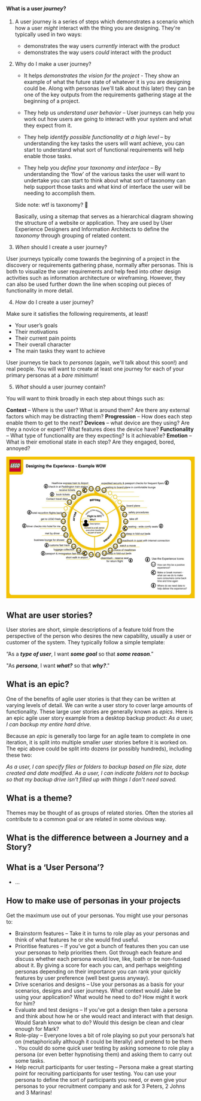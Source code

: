 
#### What is a user _journey_?

1.  A user journey is a series of steps which demonstrates a scenario which how a user _might_ interact with the thing you are designing. They're typically used in two ways:
    - demonstrates the way users _currently_ interact with the product
    - demonstrates the way users _could_ interact with the product

2.  Why do I make a user journey?
    - It helps _demonstrates the vision for the project_ - They show an example of what the future state of whatever it is you are designing could be. Along with personas (we'll talk about this later) they can be one of the key outputs from the requirements gathering stage at the beginning of a project.

    - They help us _understand user behavior_ – User journeys can help you work out how users are going to interact with your system and what they expect from it.

    - They help _identify possible functionality at a high level_ – by understanding the key tasks the users will want achieve, you can start to understand what sort of functional requirements will help enable those tasks.

    - They help you _define your taxonomy and interface_ – By understanding the ‘flow’ of the various tasks the user will want to undertake you can start to think about what sort of taxonomy can help support those tasks and what kind of interface the user will be needing to accomplish them.

    Side note: wtf is taxonomy? 🤔

    Basically, using a sitemap that serves as a hierarchical diagram showing the structure of a website or application. They are used by User Experience Designers and Information Architects to define the _taxonomy_ through grouping of related content.

3.  _When_ should I create a user journey?

  User journeys typically come towards the beginning of a project in the discovery or requirements gathering phase, normally after personas. This is both to visualize the user requirements and help feed into other design activities such as information architecture or wireframing. However, they can also be used further down the line when scoping out pieces of functionality in more detail.

4.  _How_ do I create a user journey?

  Make sure it satisfies the following requirements, at least!

  - Your user’s goals
  - Their motivations
  - Their current pain points
  - Their overall character
  - The main tasks they want to achieve

  User journeys tie back to _personas_ (again, we'll talk about this soon!) and real people. You will want to create at least one journey for each of your primary personas at a _bare minimum_!

5. _What_ should a user journey contain?

  You will want to think broadly in each step about things such as:

  **Context** – Where is the user? What is around them? Are there any external factors which may be distracting them?
  **Progression** – How does each step enable them to get to the next?
  **Devices** – what device are they using? Are they a novice or expert? What features does the device have?
  **Functionality** – What type of functionality are they expecting? Is it achievable?
  **Emotion** – What is their emotional state in each step? Are they engaged, bored, annoyed?
  
![lego-user-journey](/images/wheel-exp-map-lego-1024x768.png)

## What are user stories?

User stories are short, simple descriptions of a feature told from the perspective of the person who desires the new capability, usually a user or customer of the system. They typically follow a simple template:

“As a **_type of user_**, I want **_some goal_** so that **_some reason_**.”

"As **_persona_**, I want **_what?_** so that **_why?_**."

## What is an epic?

One of the benefits of agile user stories is that they can be written at varying levels of detail. We can write a user story to cover large amounts of functionality. These large user stories are generally known as *epics*. Here is an epic agile user story example from a desktop backup product:
_As a user, I can backup my entire hard drive._

Because an *epic* is generally too large for an agile team to complete in one iteration, it is split into multiple smaller user stories before it is worked on. The epic above could be split into dozens (or possibly hundreds), including these two:

_As a user, I can specify files or folders to backup based on file size, date created and date modified._
_As a user, I can indicate folders not to backup so that my backup drive isn't filled up with things I don't need saved._

## What is a theme?

Themes may be thought of as groups of related stories. Often the stories all contribute to a common goal or are related in some obvious way.


## What is the difference between a Journey and a Story?

## What is a ‘User Persona’?

- ...

## How to make use of personas in your projects

Get the maximum use out of your personas. You might use your personas to:

- Brainstorm features – Take it in turns to role play as your personas and think of what features he or she would find useful.
- Prioritise features – If you’ve got a bunch of features then you can use your personas to help priorities them. Got through each feature and discuss whether each persona would love, like, loath or be non-fussed about it. By giving a score for each you can, and perhaps weighting personas depending on their importance you can rank your quickly features by user preference (well best guess anyway).
- Drive scenarios and designs – Use your personas as a basis for your scenarios, designs and user journeys. What context would Jake be using your application? What would he need to do? How might it work for him?
- Evaluate and test designs – If you’ve got a design then take a persona and think about how he or she would react and interact with that design. Would Sarah know what to do? Would this design be clean and clear enough for Mark?
- Role-play – Everyone loves a bit of role playing so put your persona’s hat on (metaphorically although it could be literally) and pretend to be them . You could do some quick user testing by asking someone to role play a persona (or even better hypnotising them) and asking them to carry out some tasks.
- Help recruit participants for user testing – Persona make a great starting point for recruiting participants for user testing. You can use your persona to define the sort of participants you need, or even give your personas to your recruitment company and ask for 3 Peters, 2 Johns and 3 Marinas!
